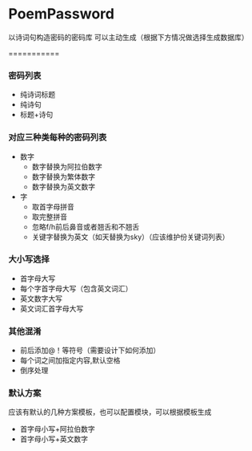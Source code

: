 PoemPassword
============

以诗词句构造密码的密码库
可以主动生成（根据下方情况做选择生成数据库）

===========
### 密码列表
* 纯诗词标题
* 纯诗句
* 标题+诗句

### 对应三种类每种的密码列表
* 数字
  * 数字替换为阿拉伯数字
  * 数字替换为繁体数字
  * 数字替换为英文数字
* 字
  * 取首字母拼音
  * 取完整拼音
  * 忽略f/h前后鼻音或者翘舌和不翘舌
  * 关键字替换为英文（如天替换为sky）（应该维护份关键词列表）
  
### 大小写选择
* 首字母大写
* 每个字首字母大写（包含英文词汇）
* 英文数字大写
* 英文词汇首字母大写

### 其他混淆
* 前后添加@！等符号（需要设计下如何添加）
* 每个词之间加指定内容,默认空格
* 倒序处理


### 默认方案
应该有默认的几种方案模板，也可以配置模块，可以根据模板生成
* 首字母小写+阿拉伯数字
* 首字母小写+英文数字
